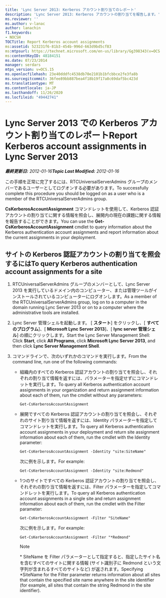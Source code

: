 ```yaml
---
title: 'Lync Server 2013: Kerberos アカウント割り当てのレポート'
description: 'Lync Server 2013: Kerberos アカウントの割り当てを報告します。'
ms.reviewer: ''
ms.author: v-lanac
author: lanachin
f1.keywords:
- NOCSH
TOCTitle: Report Kerberos account assignments
ms:assetid: 523231f6-81b3-454b-996d-663d9bd5cf83
ms:mtpsurl: https://technet.microsoft.com/en-us/library/Gg398343(v=OCS.15)
ms:contentKeyID: 48184151
ms.date: 07/23/2014
manager: serdars
mtps_version: v=OCS.15
ms.openlocfilehash: 23e40dddfc4538db70e2101b1bfcbbce2fe3fa8b
ms.sourcegitcommit: 36fee89bb887bea4f18b19f17a8c69daf5bc423d
ms.translationtype: MT
ms.contentlocale: ja-JP
ms.lasthandoff: 11/26/2020
ms.locfileid: "49442741"
---
```

# <a name="report-kerberos-account-assignments-in-lync-server-2013"></a><span data-ttu-id="36791-103">Lync Server 2013 での Kerberos アカウント割り当てのレポート</span><span class="sxs-lookup"><span data-stu-id="36791-103">Report Kerberos account assignments in Lync Server 2013</span></span>

<div data-xmlns="http://www.w3.org/1999/xhtml">

<div class="topic" data-xmlns="http://www.w3.org/1999/xhtml" data-msxsl="urn:schemas-microsoft-com:xslt" data-cs="https://msdn.microsoft.com/">

<div data-asp="https://msdn2.microsoft.com/asp">



</div>

<div id="mainSection">

<div id="mainBody"><span data-ttu-id="36791-104">

<span> </span></span><span class="sxs-lookup"><span data-stu-id="36791-104">

<span> </span></span></span>

<span data-ttu-id="36791-105">_**最終更新日:** 2012-01-16_</span><span class="sxs-lookup"><span data-stu-id="36791-105">_**Topic Last Modified:** 2012-01-16_</span></span>

<span data-ttu-id="36791-106">この手順を正常に完了するには、RTCUniversalServerAdmins グループのメンバーであるユーザーとしてログオンする必要があります。</span><span class="sxs-lookup"><span data-stu-id="36791-106">To successfully complete this procedure you should be logged on as a user who is a member of the RTCUniversalServerAdmins group.</span></span>

<span data-ttu-id="36791-107">**CsKerberosAccountAssignment** コマンドレットを使用して、Kerberos 認証アカウントの割り当てに関する情報を照会し、展開内の現在の課題に関する情報を報告することができます。</span><span class="sxs-lookup"><span data-stu-id="36791-107">You can use the **Get-CsKerberosAccountAssignment** cmdlet to query information about the Kerberos authentication account assignments and report information about the current assignments in your deployment.</span></span>

<div>

## <a name="to-query-kerberos-authentication-account-assignments-for-a-site"></a><span data-ttu-id="36791-108">サイトの Kerberos 認証アカウントの割り当てを照会するには</span><span class="sxs-lookup"><span data-stu-id="36791-108">To query Kerberos authentication account assignments for a site</span></span>

1.  <span data-ttu-id="36791-109">RTCUniversalServerAdmins グループのメンバーとして、Lync Server 2013 を実行しているドメイン内のコンピューター、または管理ツールがインストールされているコンピューターにログオンします。</span><span class="sxs-lookup"><span data-stu-id="36791-109">As a member of the RTCUniversalServerAdmins group, log on to a computer in the domain running Lync Server 2013 or on to a computer where the administrative tools are installed.</span></span>

2.  <span data-ttu-id="36791-110">Lync Server 管理シェルを起動します。 [ **スタート**] をクリックし、[ **すべてのプログラム**]、[ **Microsoft Lync Server 2013**]、[ **lync server 管理シェル**] の順にクリックします。</span><span class="sxs-lookup"><span data-stu-id="36791-110">Start the Lync Server Management Shell: Click **Start**, click **All Programs**, click **Microsoft Lync Server 2013**, and then click **Lync Server Management Shell**.</span></span>

3.  <span data-ttu-id="36791-111">コマンドラインで、次のいずれかのコマンドを実行します。</span><span class="sxs-lookup"><span data-stu-id="36791-111">From the command line, run one of the following commands:</span></span>
    
      - <span data-ttu-id="36791-112">組織内のすべての Kerberos 認証アカウントの割り当てを照会し、それぞれの割り当て情報を返すには、パラメーターを指定せずにコマンドレットを実行します。</span><span class="sxs-lookup"><span data-stu-id="36791-112">To query all Kerberos authentication account assignments in your organization and return assignment information about each of them, run the cmdlet without any parameters:</span></span>
        
            Get-CsKerberosAccountAssignment
    
      - <span data-ttu-id="36791-113">展開ですべての Kerberos 認証アカウントの割り当てを照会し、それぞれのサイト割り当て情報を返すには、Identity パラメーターを指定してコマンドレットを実行します。</span><span class="sxs-lookup"><span data-stu-id="36791-113">To query all Kerberos authentication account assignments in your deployment and return site assignment information about each of them, run the cmdlet with the Identity parameter:</span></span>
        
            Get-CsKerberosAccountAssignment -Identity "site:SiteName"
        
        <span data-ttu-id="36791-114">次に例を示します。</span><span class="sxs-lookup"><span data-stu-id="36791-114">For example:</span></span>
        
            Get-CsKerberosAccountAssignment -Identity "site:Redmond"
    
      - <span data-ttu-id="36791-115">1つのサイトですべての Kerberos 認証アカウントの割り当てを照会し、それぞれの割り当て情報を返すには、Filter パラメーターを指定してコマンドレットを実行します。</span><span class="sxs-lookup"><span data-stu-id="36791-115">To query all Kerberos authentication account assignments in a single site and return assignment information about each of them, run the cmdlet with the Filter parameter:</span></span>
        
            Get-CsKerberosAccountAssignment -Filter "SiteName"
        
        <span data-ttu-id="36791-116">次に例を示します。</span><span class="sxs-lookup"><span data-stu-id="36791-116">For example:</span></span>
        
            Get-CsKerberosAccountAssignment -Filter "*Redmond"
        
        <div>
        

        > [!NOTE]  
        > <span data-ttu-id="36791-117">\* SiteName を Filter パラメーターとして指定すると、指定したサイト名を含むすべてのサイトに関する情報 (サイト識別子に Redmond という文字列が含まれるすべてのサイトなど) が返されます。</span><span class="sxs-lookup"><span data-stu-id="36791-117">Specifying \*SiteName for the Filter parameter returns information about all sites that contain the specified site name anywhere in the site identifier (for example, all sites that contain the string Redmond in the site identifier).</span></span>

        
        <span data-ttu-id="36791-118"></div>

</div>

</div>

<span> </span>

</div>

</div>

</span><span class="sxs-lookup"><span data-stu-id="36791-118"></div>

</div>

</div>

<span> </span>

</div>

</div>

</span></span></div>

